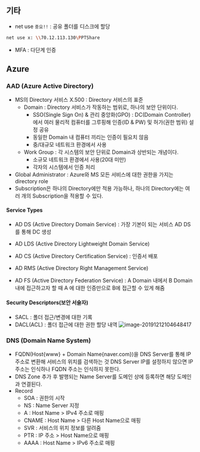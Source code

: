 ## 기타

* net use `중요!!` : 공유 폴더를 디스크에 할당

```bash
net use x: \\70.12.113.130\PPTShare
```

* MFA : 다단계 인증



## Azure

### AAD (Azure Active Directory)

* MS의 Directory 서비스
  X.500 : Directory 서비스의 표준
  * Domain : Directory 서비스가 작동하는 범위로, 하나의 보안 단위이다.
    * SSO(Single Sign On) & 관리 중앙화(GPO) : DC(Domain Controller)에서 여러 물리적 컴퓨터를 그루핑해 인증(ID & PW) 및 허가(권한 범위) 설정 공유
    * 동일한 Domain 내 컴퓨터 끼리는 인증이 필요치 않음
    * 중/대규모 네트워크 환경에서 사용
  * Work Group : 각 시스템의 보안 단위로 Domain과 상반되는 개념이다.
    * 소규모 네트워크 환경에서 사용(20대 미만)
    * 각자의 시스템에서 인증 처리
* Global Administrator : Azure와 MS 모든 서비스에 대한 권한을 가지는 directory role
* Subscription은 하나의 Directory에만 적용 가능하나, 하나의 Directory에는 여러 개의 Subscription을 적용할 수 있다.

#### Service Types

* AD DS (Active Directory Domain Service) : 가장 기본이 되는 서비스
  AD DS를 통해 DC 생성

* AD LDS (Active Directory Lightweight Domain Service)

* AD CS (Active Directory Certification Service) : 인증서 배포

* AD RMS (Active Directory Right Management Service)

* AD FS (Active Directory Federation Service) : A Domain 내에서 B Domain 내에 접근하고자 할 때 A 에 대한 인증만으로 B에 접근할 수 있게 해줌

#### Security Descriptors(보안 서술자)

* SACL : 폴더 접근/변경에 대한 기록
* DACL(ACL) : 폴더 접근에 대한 권한 할당 내역
  ![image-20191212104648417](C:\Users\Administrator\AppData\Roaming\Typora\typora-user-images\image-20191212104648417.png)

### DNS (Domain Name System)

* FQDN(Host{www} + Domain Name{naver.com})을 DNS Server를 통해 IP 주소로 변환해 서비스의 위치를 검색하는 것
  DNS Server IP를 설정하지 않으면 IP 주소는 인식하나 FQDN 주소는 인식하지 못한다.
* DNS Zone 추가 후 발행되는 Name Server를 도메인 상에 등록하면 해당 도메인과 연결된다.
* Record
  * SOA : 권한의 시작
  * NS : Name Server 지정
  * A : Host Name > IPv4 주소로 매핑
  * CNAME : Host Name > 다른 Host Name으로 매핑
  * SVR : 서비스의 위치 정보를 알려줌
  * PTR : IP 주소 > Host Name으로 매핑
  * AAAA :  Host Name > IPv6 주소로 매핑